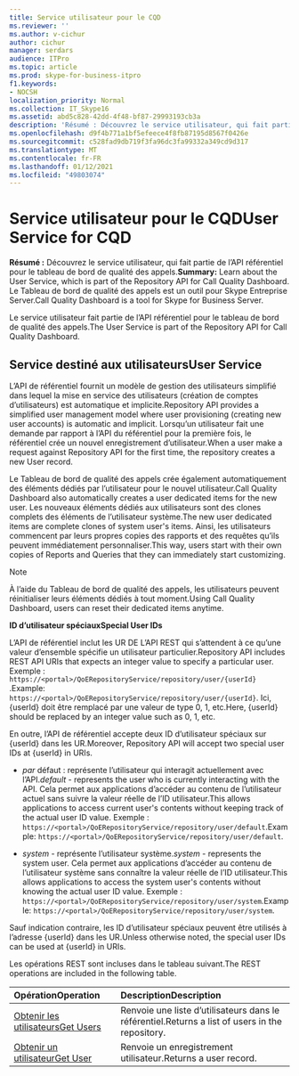 ```yaml
---
title: Service utilisateur pour le CQD
ms.reviewer: ''
ms.author: v-cichur
author: cichur
manager: serdars
audience: ITPro
ms.topic: article
ms.prod: skype-for-business-itpro
f1.keywords:
- NOCSH
localization_priority: Normal
ms.collection: IT_Skype16
ms.assetid: abd5c828-42dd-4f48-bf87-29993193cb3a
description: 'Résumé : Découvrez le service utilisateur, qui fait partie de l’API référentiel pour le tableau de bord de qualité des appels. Le Tableau de bord de qualité des appels est un outil pour Skype Entreprise Server.'
ms.openlocfilehash: d9f4b771a1bf5efeece4f8fb87195d8567f0426e
ms.sourcegitcommit: c528fad9db719f3fa96dc3fa99332a349cd9d317
ms.translationtype: MT
ms.contentlocale: fr-FR
ms.lasthandoff: 01/12/2021
ms.locfileid: "49803074"
---
```

# <a name="user-service-for-cqd"></a><span data-ttu-id="62dd5-104">Service utilisateur pour le CQD</span><span class="sxs-lookup"><span data-stu-id="62dd5-104">User Service for CQD</span></span>
 
<span data-ttu-id="62dd5-105">**Résumé :** Découvrez le service utilisateur, qui fait partie de l’API référentiel pour le tableau de bord de qualité des appels.</span><span class="sxs-lookup"><span data-stu-id="62dd5-105">**Summary:** Learn about the User Service, which is part of the Repository API for Call Quality Dashboard.</span></span> <span data-ttu-id="62dd5-106">Le Tableau de bord de qualité des appels est un outil pour Skype Entreprise Server.</span><span class="sxs-lookup"><span data-stu-id="62dd5-106">Call Quality Dashboard is a tool for Skype for Business Server.</span></span>
  
<span data-ttu-id="62dd5-107">Le service utilisateur fait partie de l’API référentiel pour le tableau de bord de qualité des appels.</span><span class="sxs-lookup"><span data-stu-id="62dd5-107">The User Service is part of the Repository API for Call Quality Dashboard.</span></span>
  
## <a name="user-service"></a><span data-ttu-id="62dd5-108">Service destiné aux utilisateurs</span><span class="sxs-lookup"><span data-stu-id="62dd5-108">User Service</span></span>

<span data-ttu-id="62dd5-109">L’API de référentiel fournit un modèle de gestion des utilisateurs simplifié dans lequel la mise en service des utilisateurs (création de comptes d’utilisateurs) est automatique et implicite.</span><span class="sxs-lookup"><span data-stu-id="62dd5-109">Repository API provides a simplified user management model where user provisioning (creating new user accounts) is automatic and implicit.</span></span> <span data-ttu-id="62dd5-110">Lorsqu’un utilisateur fait une demande par rapport à l’API du référentiel pour la première fois, le référentiel crée un nouvel enregistrement d’utilisateur.</span><span class="sxs-lookup"><span data-stu-id="62dd5-110">When a user make a request against Repository API for the first time, the repository creates a new User record.</span></span> 
  
<span data-ttu-id="62dd5-111">Le Tableau de bord de qualité des appels crée également automatiquement des éléments dédiés par l’utilisateur pour le nouvel utilisateur.</span><span class="sxs-lookup"><span data-stu-id="62dd5-111">Call Quality Dashboard also automatically creates a user dedicated items for the new user.</span></span> <span data-ttu-id="62dd5-112">Les nouveaux éléments dédiés aux utilisateurs sont des clones complets des éléments de l’utilisateur système.</span><span class="sxs-lookup"><span data-stu-id="62dd5-112">The new user dedicated items are complete clones of system user's items.</span></span> <span data-ttu-id="62dd5-113">Ainsi, les utilisateurs commencent par leurs propres copies des rapports et des requêtes qu’ils peuvent immédiatement personnaliser.</span><span class="sxs-lookup"><span data-stu-id="62dd5-113">This way, users start with their own copies of Reports and Queries that they can immediately start customizing.</span></span> 
  
> [!NOTE]
> <span data-ttu-id="62dd5-114">À l’aide du Tableau de bord de qualité des appels, les utilisateurs peuvent réinitialiser leurs éléments dédiés à tout moment.</span><span class="sxs-lookup"><span data-stu-id="62dd5-114">Using Call Quality Dashboard, users can reset their dedicated items anytime.</span></span> 
  
 <span data-ttu-id="62dd5-115">**ID d’utilisateur spéciaux**</span><span class="sxs-lookup"><span data-stu-id="62dd5-115">**Special User IDs**</span></span>
  
<span data-ttu-id="62dd5-116">L’API de référentiel inclut les UR DE L’API REST qui s’attendent à ce qu’une valeur d’ensemble spécifie un utilisateur particulier.</span><span class="sxs-lookup"><span data-stu-id="62dd5-116">Repository API includes REST API URIs that expects an integer value to specify a particular user.</span></span> <span data-ttu-id="62dd5-117">Exemple :  `https://<portal>/QoERepositoryService/repository/user/{userId}` .</span><span class="sxs-lookup"><span data-stu-id="62dd5-117">Example:  `https://<portal>/QoERepositoryService/repository/user/{userId}`.</span></span> <span data-ttu-id="62dd5-118">Ici, {userId} doit être remplacé par une valeur de type 0, 1, etc.</span><span class="sxs-lookup"><span data-stu-id="62dd5-118">Here, {userId} should be replaced by an integer value such as 0, 1, etc.</span></span>
  
<span data-ttu-id="62dd5-119">En outre, l’API de référentiel accepte deux ID d’utilisateur spéciaux sur {userId} dans les UR.</span><span class="sxs-lookup"><span data-stu-id="62dd5-119">Moreover, Repository API will accept two special user IDs at {userId} in URIs.</span></span>
  
-  <span data-ttu-id="62dd5-120">*par*  défaut : représente l’utilisateur qui interagit actuellement avec l’API.</span><span class="sxs-lookup"><span data-stu-id="62dd5-120">*default*  - represents the user who is currently interacting with the API.</span></span> <span data-ttu-id="62dd5-121">Cela permet aux applications d’accéder au contenu de l’utilisateur actuel sans suivre la valeur réelle de l’ID utilisateur.</span><span class="sxs-lookup"><span data-stu-id="62dd5-121">This allows applications to access current user's contents without keeping track of the actual user ID value.</span></span> <span data-ttu-id="62dd5-122">Exemple : `https://<portal>/QoERepositoryService/repository/user/default`.</span><span class="sxs-lookup"><span data-stu-id="62dd5-122">Example: `https://<portal>/QoERepositoryService/repository/user/default`.</span></span>
    
-  <span data-ttu-id="62dd5-123">*system*  - représente l’utilisateur système.</span><span class="sxs-lookup"><span data-stu-id="62dd5-123">*system*  - represents the system user.</span></span> <span data-ttu-id="62dd5-124">Cela permet aux applications d’accéder au contenu de l’utilisateur système sans connaître la valeur réelle de l’ID utilisateur.</span><span class="sxs-lookup"><span data-stu-id="62dd5-124">This allows applications to access the system user's contents without knowing the actual user ID value.</span></span> <span data-ttu-id="62dd5-125">Exemple : `https://<portal>/QoERepositoryService/repository/user/system`.</span><span class="sxs-lookup"><span data-stu-id="62dd5-125">Example: `https://<portal>/QoERepositoryService/repository/user/system`.</span></span>
    
<span data-ttu-id="62dd5-126">Sauf indication contraire, les ID d’utilisateur spéciaux peuvent être utilisés à l’adresse {userId} dans les UR.</span><span class="sxs-lookup"><span data-stu-id="62dd5-126">Unless otherwise noted, the special user IDs can be used at {userId} in URIs.</span></span> 
  
<span data-ttu-id="62dd5-127">Les opérations REST sont incluses dans le tableau suivant.</span><span class="sxs-lookup"><span data-stu-id="62dd5-127">The REST operations are included in the following table.</span></span>
  
|<span data-ttu-id="62dd5-128">**Opération**</span><span class="sxs-lookup"><span data-stu-id="62dd5-128">**Operation**</span></span>|<span data-ttu-id="62dd5-129">**Description**</span><span class="sxs-lookup"><span data-stu-id="62dd5-129">**Description**</span></span>|
|:-----|:-----|
|[<span data-ttu-id="62dd5-130">Obtenir les utilisateurs</span><span class="sxs-lookup"><span data-stu-id="62dd5-130">Get Users</span></span>](get-users.md) <br/> |<span data-ttu-id="62dd5-131">Renvoie une liste d’utilisateurs dans le référentiel.</span><span class="sxs-lookup"><span data-stu-id="62dd5-131">Returns a list of users in the repository.</span></span>  <br/> |
|[<span data-ttu-id="62dd5-132">Obtenir un utilisateur</span><span class="sxs-lookup"><span data-stu-id="62dd5-132">Get User</span></span>](get-user.md) <br/> |<span data-ttu-id="62dd5-133">Renvoie un enregistrement utilisateur.</span><span class="sxs-lookup"><span data-stu-id="62dd5-133">Returns a user record.</span></span>  <br/> |
   

